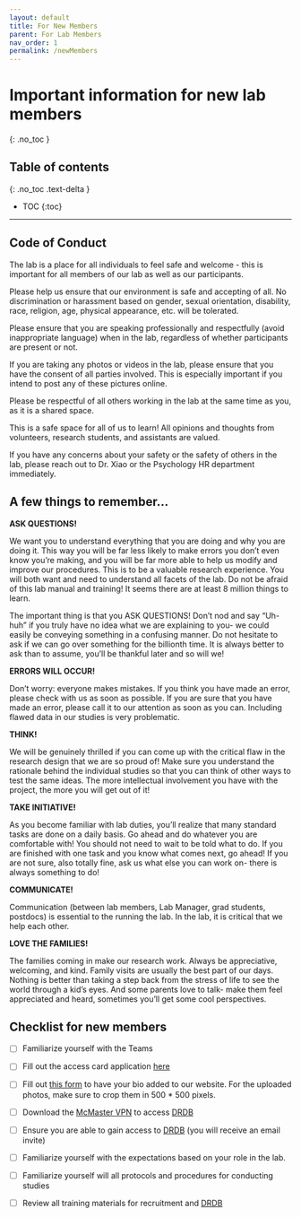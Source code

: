 ```yaml
---
layout: default
title: For New Members
parent: For Lab Members
nav_order: 1
permalink: /newMembers
---
```


# Important information for new lab members
{: .no_toc }

## Table of contents
{: .no_toc .text-delta }

* TOC
{:toc}

---

## Code of Conduct 

The lab is a place for all individuals to feel safe and welcome - this is important for all members of our lab as well as our participants.

Please help us ensure that our environment is safe and accepting of all.
No discrimination or harassment based on gender, sexual orientation, disability, race, religion, age, physical appearance, etc. will be tolerated. 

Please ensure that you are speaking professionally and respectfully (avoid inappropriate language) when in the lab, regardless of whether participants are present or not. 

If you are taking any photos or videos in the lab, please ensure that you have the consent of all parties involved. This is especially important if you intend to post any of these pictures online.

Please be respectful of all others working in the lab at the same time as you, as it is a shared space.

This is a safe space for all of us to learn! All opinions and thoughts from volunteers, research students, and assistants are valued.

If you have any concerns about your safety or the safety of others in the lab, please reach out to Dr. Xiao or the Psychology HR department immediately.



## A few things to remember...

**ASK QUESTIONS!**

 We want you to understand everything that you are doing and why you are doing it. This way you will be far less likely to make errors you don’t even know you’re making, and you will be far more able to help us modify and improve our procedures. This is to be a valuable research experience. You will both want and need to understand all facets of the lab. Do not be afraid of this lab manual and training! It seems there are at least 8 million things to learn.
 
 The important thing is that you ASK QUESTIONS! Don’t nod and say “Uh-huh” if you truly have no idea what we are explaining to you- we could easily be conveying something in a confusing manner. Do not hesitate to ask if we can go over something for the billionth time. It is always better to ask than to assume, you’ll be thankful later and so will we!


**ERRORS WILL OCCUR!**

 Don’t worry: everyone makes mistakes. If you think you have made an error, please check with us as soon as possible. If you are sure that you have made an error, please call it to our attention as soon as you can. Including flawed data in our studies is very problematic.

**THINK!** 

We will be genuinely thrilled if you can come up with the critical flaw in the research design that we are so proud of! Make sure you understand the rationale behind the individual studies so that you can think of other ways to test the same ideas. The more intellectual involvement you have with the project, the more you will get out of it!

**TAKE INITIATIVE!**

 As you become familiar with lab duties, you’ll realize that many standard tasks are done on a daily basis. Go ahead and do whatever you are comfortable with! You should not need to wait to be told what to do. If you are finished with one task and you know what comes next, go ahead! If you are not sure, also totally fine, ask us what else you can work on- there is always something to do!

**COMMUNICATE!** 

Communication (between lab members, Lab Manager, grad students, postdocs) is essential to the running the lab. In the lab, it is critical that we help each other.  

**LOVE THE FAMILIES!**

 The families coming in make our research work. Always be appreciative, welcoming, and kind. Family visits are usually the best part of our days. Nothing is better than taking a step back from the stress of life to see the world through a kid’s eyes. And some parents love to talk- make them feel appreciated and heard, sometimes you’ll get some cool perspectives.


## Checklist for new members

- [ ] Familiarize yourself with the Teams
- [ ] Fill out the access card application [here](https://forms.office.com/pages/responsepage.aspx?id=B2M3RCm0rUKMJSjNSW9HcudkN_4lJH5IiXFmxJeXy5JUN0xJNzZCM0lWSzMxQk9SUDVYRDM2MU9aSi4u)
- [ ] Fill out [this form](https://forms.office.com/r/DyyjwnPBXj) to have your bio added to our website. For the uploaded photos, make sure to crop them in 500 * 500 pixels.
- [ ] Download the [McMaster VPN](https://uts.mcmaster.ca/services/computers-printers-and-software/virtual-private-networking/) to access [DRDB](https://mcmaster-baby-lab.github.io/handbook/DRDB)
- [ ] Ensure you are able to gain access to [DRDB](https://mcmaster-baby-lab.github.io/handbook/DRDB) (you will receive an email invite)
- [ ] Familiarize yourself with the expectations based on your role in the lab. 
- [ ] Familiarize yourself will all protocols and procedures for conducting studies
- [ ] Review all training materials for recruitment and [DRDB](https://mcmaster-baby-lab.github.io/handbook/DRDB)

